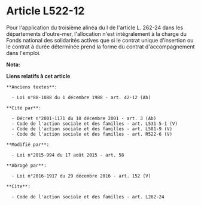# Article L522-12

Pour l'application du troisième alinéa du I de l'article L. 262-24 dans les départements d'outre-mer, l'allocation n'est
intégralement à la charge du Fonds national des solidarités actives que si le contrat unique d'insertion ou le contrat à
durée déterminée prend la forme du contrat d'accompagnement dans l'emploi.

**Nota:**



**Liens relatifs à cet article**

	**Anciens textes**:

	  - Loi n°88-1088 du 1 décembre 1988 - art. 42-12 (Ab)

	**Cité par**:

	  - Décret n°2001-1171 du 10 décembre 2001 - art. 3 (Ab)
	  - Code de l'action sociale et des familles - art. L531-5-1 (V)
	  - Code de l'action sociale et des familles - art. L581-9 (V)
	  - Code de l'action sociale et des familles - art. R522-6 (V)

	**Modifié par**:

	  - Loi n°2015-994 du 17 août 2015 - art. 58

	**Abrogé par**:

	  - Loi n°2016-1917 du 29 décembre 2016 - art. 152 (V)

	**Cite**:

	  - Code de l'action sociale et des familles - art. L262-24
